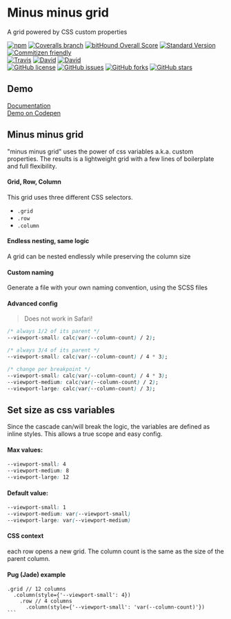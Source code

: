 # Minus minus grid
A grid powered by CSS custom properties

[![npm](https://img.shields.io/npm/v/minus-grid.svg)](https://www.npmjs.com/package/minus-grid)
[![Coveralls branch](https://img.shields.io/coveralls/pixelass/minus-grid.svg)](https://coveralls.io/github/pixelass/minus-grid)
[![bitHound Overall Score](https://www.bithound.io/github/pixelass/minus-grid/badges/score.svg)](https://www.bithound.io/github/pixelass/minus-grid)
[![Standard Version](https://img.shields.io/badge/release-standard%20version-brightgreen.svg)](https://github.com/conventional-changelog/standard-version)
[![Commitizen friendly](https://img.shields.io/badge/commitizen-friendly-brightgreen.svg)](http://commitizen.github.io/cz-cli/)  
[![Travis](https://img.shields.io/travis/pixelass/minus-grid.svg)](https://travis-ci.org/pixelass/minus-grid)
[![David](https://img.shields.io/david/pixelass/minus-grid.svg)](https://david-dm.org/pixelass/minus-grid)
[![David](https://img.shields.io/david/dev/pixelass/minus-grid.svg)](https://david-dm.org/pixelass/minus-grid#info=devDependencies&view=table)  
[![GitHub license](https://img.shields.io/github/license/pixelass/minus-grid.svg)](https://github.com/pixelass/minus-grid/blob/master/LICENSE)
[![GitHub issues](https://img.shields.io/github/issues/pixelass/minus-grid.svg)](https://github.com/pixelass/minus-grid/issues)
[![GitHub forks](https://img.shields.io/github/forks/pixelass/minus-grid.svg)](https://github.com/pixelass/minus-grid/network)
[![GitHub stars](https://img.shields.io/github/stars/pixelass/minus-grid.svg)](https://github.com/pixelass/minus-grid/stargazers)


## Demo
[Documentation](https://pixelass.github.io/minus-grid/)  
[Demo on Codepen](https://codepen.io/pixelass/pen/yawEdy)

## Minus minus grid
"minus minus grid" uses the power of css variables a.k.a. custom properties. 
The results is a lightweight grid with a few lines of boilerplate and full flexibility.

#### Grid, Row, Column

This grid uses three different CSS selectors.

* `.grid`
* `.row`
* `.column`


#### Endless nesting, same logic

A grid can be nested endlessly while preserving the column size

#### Custom naming
Generate a file with your own naming convention, using the SCSS files

#### Advanced config

> Does not work in Safari!

```css
/* always 1/2 of its parent */
--viewport-small: calc(var(--column-count) / 2);

/* always 3/4 of its parent */
--viewport-small: calc(var(--column-count) / 4 * 3);

/* change per breakpoint */
--viewport-small: calc(var(--column-count) / 4 * 3);
--viewport-medium: calc(var(--column-count) / 2);
--viewport-large: calc(var(--column-count) / 3);
```

## Set size as css variables
Since the cascade can/will break the logic, the variables are defined as inline styles. This allows a true scope and easy config.

#### Max values:

```css
--viewport-small: 4
--viewport-medium: 8
--viewport-large: 12
````

#### Default value:

```css
--viewport-small: 1
--viewport-medium: var(--viewport-small)
--viewport-large: var(--viewport-medium)
```

#### CSS context

each row opens a new grid. The column count is the same as the size of the parent column.

#### Pug (Jade) example

````jade
.grid // 12 columns
  .column(style={'--viewport-small': 4})
    .row // 4 columns
      .column(style={'--viewport-small': 'var(--column-count)'})
```
